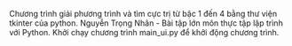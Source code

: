 Chương trình giải phương trình và tìm cực trị từ bậc 1 đến 4 bằng thư viện tkinter của python.
Nguyễn Trọng Nhân - Bài tập lớn môn thực tập lập trình với Python. 
Khởi chạy chương trình main_ui.py để khởi động chương trình.
